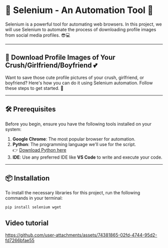 # 🌟 Selenium - An Automation Tool 🌟

Selenium is a powerful tool for automating web browsers. In this project, we will use Selenium to automate the process of downloading profile images from social media profiles. 😎💻

---

## 💖 Download Profile Images of Your Crush/Girlfriend/Boyfriend 💕

Want to save those cute profile pictures of your crush, girlfriend, or boyfriend? Here's how you can do it using Selenium automation. Follow these steps to get started. 🚀

---

## 🛠️ Prerequisites

Before you begin, ensure you have the following tools installed on your system:

1. **Google Chrome**: The most popular browser for automation.  
2. **Python**: The programming language we'll use for the script.  
   👉 [Download Python here](https://www.python.org/downloads/)
3. **IDE**: Use any preferred IDE like **VS Code** to write and execute your code.

---

## 📦 Installation

To install the necessary libraries for this project, run the following commands in your terminal:

```bash
pip install selenium wget
```
## Video tutorial
https://github.com/user-attachments/assets/74381865-02fd-4744-95d2-fd7266bfae55


